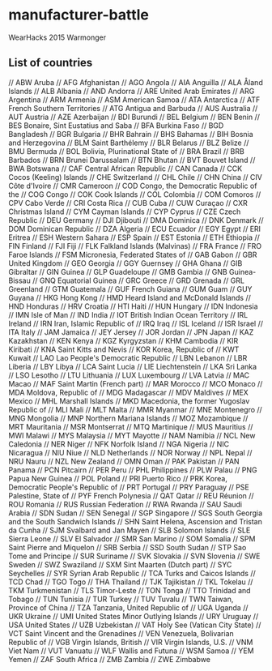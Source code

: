 # manufacturer-battle
WearHacks 2015 Warmonger

## List of countries

// ABW	Aruba
// AFG	Afghanistan
// AGO	Angola
// AIA	Anguilla
// ALA	Åland Islands
// ALB	Albania
// AND	Andorra
// ARE	United Arab Emirates
// ARG	Argentina
// ARM	Armenia
// ASM	American Samoa
// ATA	Antarctica
// ATF	French Southern Territories
// ATG	Antigua and Barbuda
// AUS	Australia
// AUT	Austria
// AZE	Azerbaijan
// BDI	Burundi
// BEL	Belgium
// BEN	Benin
// BES	Bonaire, Sint Eustatius and Saba
// BFA	Burkina Faso
// BGD	Bangladesh
// BGR	Bulgaria
// BHR	Bahrain
// BHS	Bahamas
// BIH	Bosnia and Herzegovina
// BLM	Saint Barthélemy
// BLR	Belarus
// BLZ	Belize
// BMU	Bermuda
// BOL	Bolivia, Plurinational State of
// BRA	Brazil
// BRB	Barbados
// BRN	Brunei Darussalam
// BTN	Bhutan
// BVT	Bouvet Island
// BWA	Botswana
// CAF	Central African Republic
// CAN	Canada
// CCK	Cocos (Keeling) Islands
// CHE	Switzerland
// CHL	Chile
// CHN	China
// CIV	Côte d'Ivoire
// CMR	Cameroon
// COD	Congo, the Democratic Republic of the
// COG	Congo
// COK	Cook Islands
// COL	Colombia
// COM	Comoros
// CPV	Cabo Verde
// CRI	Costa Rica
// CUB	Cuba
// CUW	Curaçao
// CXR	Christmas Island
// CYM	Cayman Islands
// CYP	Cyprus
// CZE	Czech Republic
// DEU	Germany
// DJI	Djibouti
// DMA	Dominica
// DNK	Denmark
// DOM	Dominican Republic
// DZA	Algeria
// ECU	Ecuador
// EGY	Egypt
// ERI	Eritrea
// ESH	Western Sahara
// ESP	Spain
// EST	Estonia
// ETH	Ethiopia
// FIN	Finland
// FJI	Fiji
// FLK	Falkland Islands (Malvinas)
// FRA	France
// FRO	Faroe Islands
// FSM	Micronesia, Federated States of
// GAB	Gabon
// GBR	United Kingdom
// GEO	Georgia
// GGY	Guernsey
// GHA	Ghana
// GIB	Gibraltar
// GIN	Guinea
// GLP	Guadeloupe
// GMB	Gambia
// GNB	Guinea-Bissau
// GNQ	Equatorial Guinea
// GRC	Greece
// GRD	Grenada
// GRL	Greenland
// GTM	Guatemala
// GUF	French Guiana
// GUM	Guam
// GUY	Guyana
// HKG	Hong Kong
// HMD	Heard Island and McDonald Islands
// HND	Honduras
// HRV	Croatia
// HTI	Haiti
// HUN	Hungary
// IDN	Indonesia
// IMN	Isle of Man
// IND	India
// IOT	British Indian Ocean Territory
// IRL	Ireland
// IRN	Iran, Islamic Republic of
// IRQ	Iraq
// ISL	Iceland
// ISR	Israel
// ITA	Italy
// JAM	Jamaica
// JEY	Jersey
// JOR	Jordan
// JPN	Japan
// KAZ	Kazakhstan
// KEN	Kenya
// KGZ	Kyrgyzstan
// KHM	Cambodia
// KIR	Kiribati
// KNA	Saint Kitts and Nevis
// KOR	Korea, Republic of
// KWT	Kuwait
// LAO	Lao People's Democratic Republic
// LBN	Lebanon
// LBR	Liberia
// LBY	Libya
// LCA	Saint Lucia
// LIE	Liechtenstein
// LKA	Sri Lanka
// LSO	Lesotho
// LTU	Lithuania
// LUX	Luxembourg
// LVA	Latvia
// MAC	Macao
// MAF	Saint Martin (French part)
// MAR	Morocco
// MCO	Monaco
// MDA	Moldova, Republic of
// MDG	Madagascar
// MDV	Maldives
// MEX	Mexico
// MHL	Marshall Islands
// MKD	Macedonia, the former Yugoslav Republic of
// MLI	Mali
// MLT	Malta
// MMR	Myanmar
// MNE	Montenegro
// MNG	Mongolia
// MNP	Northern Mariana Islands
// MOZ	Mozambique
// MRT	Mauritania
// MSR	Montserrat
// MTQ	Martinique
// MUS	Mauritius
// MWI	Malawi
// MYS	Malaysia
// MYT	Mayotte
// NAM	Namibia
// NCL	New Caledonia
// NER	Niger
// NFK	Norfolk Island
// NGA	Nigeria
// NIC	Nicaragua
// NIU	Niue
// NLD	Netherlands
// NOR	Norway
// NPL	Nepal
// NRU	Nauru
// NZL	New Zealand
// OMN	Oman
// PAK	Pakistan
// PAN	Panama
// PCN	Pitcairn
// PER	Peru
// PHL	Philippines
// PLW	Palau
// PNG	Papua New Guinea
// POL	Poland
// PRI	Puerto Rico
// PRK	Korea, Democratic People's Republic of
// PRT	Portugal
// PRY	Paraguay
// PSE	Palestine, State of
// PYF	French Polynesia
// QAT	Qatar
// REU	Réunion
// ROU	Romania
// RUS	Russian Federation
// RWA	Rwanda
// SAU	Saudi Arabia
// SDN	Sudan
// SEN	Senegal
// SGP	Singapore
// SGS	South Georgia and the South Sandwich Islands
// SHN	Saint Helena, Ascension and Tristan da Cunha
// SJM	Svalbard and Jan Mayen
// SLB	Solomon Islands
// SLE	Sierra Leone
// SLV	El Salvador
// SMR	San Marino
// SOM	Somalia
// SPM	Saint Pierre and Miquelon
// SRB	Serbia
// SSD	South Sudan
// STP	Sao Tome and Principe
// SUR	Suriname
// SVK	Slovakia
// SVN	Slovenia
// SWE	Sweden
// SWZ	Swaziland
// SXM	Sint Maarten (Dutch part)
// SYC	Seychelles
// SYR	Syrian Arab Republic
// TCA	Turks and Caicos Islands
// TCD	Chad
// TGO	Togo
// THA	Thailand
// TJK	Tajikistan
// TKL	Tokelau
// TKM	Turkmenistan
// TLS	Timor-Leste
// TON	Tonga
// TTO	Trinidad and Tobago
// TUN	Tunisia
// TUR	Turkey
// TUV	Tuvalu
// TWN	Taiwan, Province of China
// TZA	Tanzania, United Republic of
// UGA	Uganda
// UKR	Ukraine
// UMI	United States Minor Outlying Islands
// URY	Uruguay
// USA	United States
// UZB	Uzbekistan
// VAT	Holy See (Vatican City State)
// VCT	Saint Vincent and the Grenadines
// VEN	Venezuela, Bolivarian Republic of
// VGB	Virgin Islands, British
// VIR	Virgin Islands, U.S.
// VNM	Viet Nam
// VUT	Vanuatu
// WLF	Wallis and Futuna
// WSM	Samoa
// YEM	Yemen
// ZAF	South Africa
// ZMB	Zambia
// ZWE	Zimbabwe

